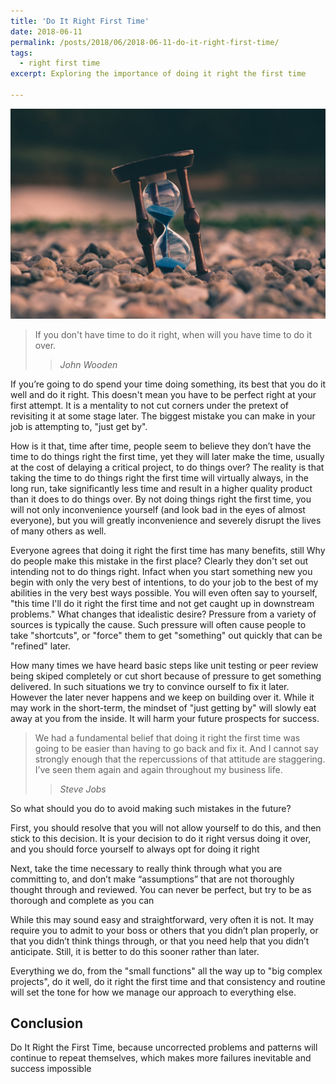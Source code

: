 ```yaml
---
title: 'Do It Right First Time'
date: 2018-06-11
permalink: /posts/2018/06/2018-06-11-do-it-right-first-time/
tags:
  - right first time
excerpt: Exploring the importance of doing it right the first time

---
```

![Do It Right First Time](/images/do-it-right-first-time.jpeg "Do It Right First Time")

> If you don't have time to do it right, when will you have time to do it over.
>
>> <cite>John Wooden</cite>

If you’re going to do spend your time doing something, its best that you do it well and do it right. This doesn't mean you have to be perfect right at your first attempt. It is a mentality to not cut corners under the pretext of revisiting it at some stage later. The biggest mistake you can make in your job is attempting to, "just get by".

How is it that, time after time, people seem to believe they don’t have the time to do things right the first time, yet they will later make the time, usually at the cost of delaying a critical project, to do things over? The reality is that taking the time to do things right the first time will virtually always, in the long run, take significantly less time and result in a higher quality product than it does to do things over. By not doing things right the first time, you will not only inconvenience yourself (and look bad in the eyes of almost everyone), but you will greatly inconvenience and severely disrupt the lives of many others as well. 

Everyone agrees that doing it right the first time has many benefits, still Why do people make this mistake in the first place? Clearly they don't set out intending not to do things right. Infact when you start something new you begin with only the very best of intentions, to do your job to the best of my abilities in the very best ways possible. You will even often say to yourself, "this time I'll do it right the first time and not get caught up in downstream problems." What changes that idealistic desire? Pressure from a variety of sources is typically the cause. Such pressure will often cause people to take "shortcuts", or "force" them to get "something" out quickly that can be "refined" later.

How many times we have heard basic steps like unit testing or peer review being skiped completely or cut short because of pressure to get something delivered. In such situations we try to convince ourself to fix it later. However the later never happens and we keep on building over it. While it may work in the short-term, the mindset of "just getting by" will slowly eat away at you from the inside. It will harm your future prospects for success.

> We had a fundamental belief that doing it right the first time was going to be easier than having to go back and fix it. And I cannot say strongly enough that the repercussions of that attitude are staggering. I’ve seen them again and again throughout my business life. 
>
>> <cite>Steve Jobs</cite>

So what should you do to avoid making such mistakes in the future?

First, you should resolve that you will not allow yourself to do this, and then stick to this decision. It is your decision to do it right versus doing it over, and you should force yourself to always opt for doing it right

Next, take the time necessary to really think through what you are committing to, and don’t make “assumptions” that are not thoroughly thought through and reviewed. You can never be perfect, but try to be as thorough and complete as you can

While this may sound easy and straightforward, very often it is not. It may require you to admit to your boss or others that you didn’t plan properly, or that you didn’t think things through, or that you need help that you didn’t anticipate. Still, it is better to do this sooner rather than later.

Everything we do, from the "small functions" all the way up to "big complex projects", do it well, do it right the first time and that consistency and routine will set the tone for how we manage our approach to everything else.


## Conclusion
Do It Right the First Time, because uncorrected problems and patterns will continue to repeat themselves, which makes more failures inevitable and success impossible
